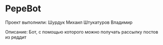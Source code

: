 # PepeBot
Проект выполнили:
Шурдук Михаил
Штукатуров Владимир

Описание: Бот, с помощью  которого можно получать рассылку постов из реддит
